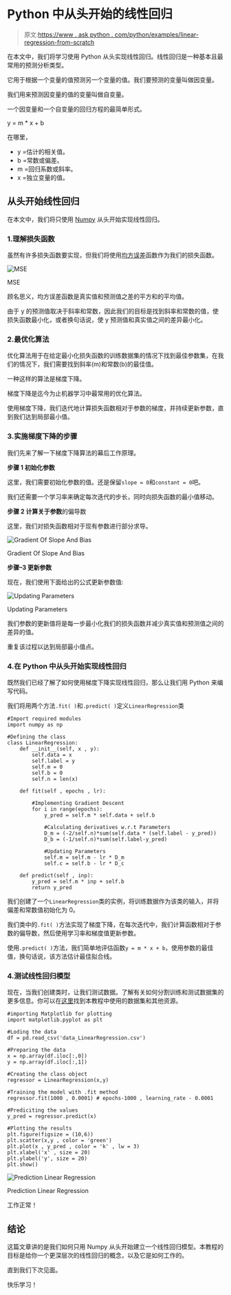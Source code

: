 # Python 中从头开始的线性回归

> 原文:[https://www . ask python . com/python/examples/linear-regression-from-scratch](https://www.askpython.com/python/examples/linear-regression-from-scratch)

在本文中，我们将学习使用 Python 从头实现线性回归。线性回归是一种基本且最常用的预测分析类型。

它用于根据一个变量的值预测另一个变量的值。我们要预测的变量叫做因变量。

我们用来预测因变量的值的变量叫做自变量。

一个因变量和一个自变量的回归方程的最简单形式。

y = m * x + b

在哪里，

*   y =估计的相关值。
*   b =常数或偏差。
*   m =回归系数或斜率。
*   x =独立变量的值。

## 从头开始线性回归

在本文中，我们将只使用 [Numpy](https://www.askpython.com/python-modules/numpy/python-numpy-module) 从头开始实现线性回归。

### 1.理解损失函数

虽然有许多损失函数要实现，但我们将使用[均方误差](https://www.askpython.com/python/examples/rmse-root-mean-square-error)函数作为我们的损失函数。

![MSE](../Images/c1f95c95ef879704c1556b22b839466e.png)

MSE

顾名思义，均方误差函数是真实值和预测值之差的平方和的平均值。

由于 y 的预测值取决于斜率和常数，因此我们的目标是找到斜率和常数的值，使损失函数最小化，或者换句话说，使 y 预测值和真实值之间的差异最小化。

### 2.最优化算法

优化算法用于在给定最小化损失函数的训练数据集的情况下找到最佳参数集，在我们的情况下，我们需要找到斜率(m)和常数(b)的最佳值。

一种这样的算法是梯度下降。

梯度下降是迄今为止机器学习中最常用的优化算法。

使用梯度下降，我们迭代地计算损失函数相对于参数的梯度，并持续更新参数，直到我们达到局部最小值。

### 3.实施梯度下降的步骤

我们先来了解一下梯度下降算法的幕后工作原理。

**步骤 1 初始化参数**

这里，我们需要初始化参数的值。还是保留`slope = 0`和`constant = 0`吧。

我们还需要一个学习率来确定每次迭代的步长，同时向损失函数的最小值移动。

**步骤 2 计算关于参数**的偏导数

这里，我们对损失函数相对于现有参数进行部分求导。

![Gradient Of Slope And Bias](../Images/eb86164951f24be0c7fce4da30714e2c.png)

Gradient Of Slope And Bias

**步骤–3 更新参数**

现在，我们使用下面给出的公式更新参数值:

![Updating Parameters](../Images/64a57f14689b2ecdfb4c691f97303dad.png)

Updating Parameters

我们参数的更新值将是每一步最小化我们的损失函数并减少真实值和预测值之间的差异的值。

重复该过程以达到局部最小值点。

### 4.在 Python 中从头开始实现线性回归

既然我们已经了解了如何使用梯度下降实现线性回归，那么让我们用 Python 来编写代码。

我们将用两个方法`.fit( )`和`.predict( )`定义`LinearRegression`类

```
#Import required modules
import numpy as np

#Defining the class
class LinearRegression:
    def __init__(self, x , y):
        self.data = x
        self.label = y
        self.m = 0
        self.b = 0
        self.n = len(x)

    def fit(self , epochs , lr):

        #Implementing Gradient Descent
        for i in range(epochs):
            y_pred = self.m * self.data + self.b

            #Calculating derivatives w.r.t Parameters
            D_m = (-2/self.n)*sum(self.data * (self.label - y_pred))
            D_b = (-1/self.n)*sum(self.label-y_pred)

            #Updating Parameters
            self.m = self.m - lr * D_m
            self.c = self.b - lr * D_c

    def predict(self , inp):
        y_pred = self.m * inp + self.b 
        return y_pred

```

我们创建了一个`LinearRegression`类的实例，将训练数据作为该类的输入，并将偏差和常数值初始化为 0。

我们类中的`.fit( )`方法实现了梯度下降，在每次迭代中，我们计算函数相对于参数的偏导数，然后使用学习率和梯度值更新参数。

使用`.predict( )`方法，我们简单地评估函数`y = m * x + b`，使用参数的最佳值，换句话说，该方法估计最佳拟合线。

### 4.测试线性回归模型

现在，当我们创建类时，让我们测试数据。了解有关如何分割训练和测试数据集的更多信息。你可以在[这里](https://github.com/Ash007-kali/Article-Datasets/tree/main/Linear%20Regression)找到本教程中使用的数据集和其他资源。

```
#importing Matplotlib for plotting
import matplotlib.pyplot as plt

#Loding the data
df = pd.read_csv('data_LinearRegression.csv')

#Preparing the data
x = np.array(df.iloc[:,0])
y = np.array(df.iloc[:,1])

#Creating the class object
regressor = LinearRegression(x,y)

#Training the model with .fit method
regressor.fit(1000 , 0.0001) # epochs-1000 , learning_rate - 0.0001

#Prediciting the values
y_pred = regressor.predict(x)

#Plotting the results
plt.figure(figsize = (10,6))
plt.scatter(x,y , color = 'green')
plt.plot(x , y_pred , color = 'k' , lw = 3)
plt.xlabel('x' , size = 20)
plt.ylabel('y', size = 20)
plt.show()

```

![Prediction Linear Regression](../Images/a8e1c7ab8eb5ea3f440bffbec668ec27.png)

Prediction Linear Regression

工作正常！

## 结论

这篇文章讲的是我们如何只用 Numpy 从头开始建立一个线性回归模型。本教程的目标是给你一个更深层次的线性回归的概念，以及它是如何工作的。

直到我们下次见面。

快乐学习！